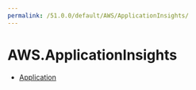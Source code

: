 ```yaml
---
permalink: /51.0.0/default/AWS/ApplicationInsights/
---
```


# AWS.ApplicationInsights



* [Application](Application.md)